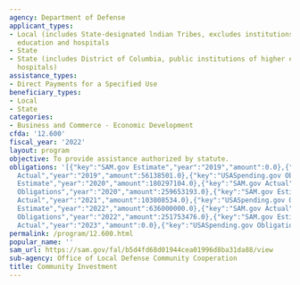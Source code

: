 ```yaml
---
agency: Department of Defense
applicant_types:
- Local (includes State-designated lndian Tribes, excludes institutions of higher
  education and hospitals
- State
- State (includes District of Columbia, public institutions of higher education and
  hospitals)
assistance_types:
- Direct Payments for a Specified Use
beneficiary_types:
- Local
- State
categories:
- Business and Commerce - Economic Development
cfda: '12.600'
fiscal_year: '2022'
layout: program
objective: To provide assistance authorized by statute.
obligations: '[{"key":"SAM.gov Estimate","year":"2019","amount":0.0},{"key":"SAM.gov
  Actual","year":"2019","amount":56138501.0},{"key":"USASpending.gov Obligations","year":"2019","amount":80905712.0},{"key":"SAM.gov
  Estimate","year":"2020","amount":180297104.0},{"key":"SAM.gov Actual","year":"2020","amount":255059264.0},{"key":"USASpending.gov
  Obligations","year":"2020","amount":259653193.0},{"key":"SAM.gov Estimate","year":"2021","amount":250000000.0},{"key":"SAM.gov
  Actual","year":"2021","amount":103808534.0},{"key":"USASpending.gov Obligations","year":"2021","amount":139357072.0},{"key":"SAM.gov
  Estimate","year":"2022","amount":636000000.0},{"key":"SAM.gov Actual","year":"2022","amount":251654466.0},{"key":"USASpending.gov
  Obligations","year":"2022","amount":251753476.0},{"key":"SAM.gov Estimate","year":"2023","amount":816500000.0},{"key":"SAM.gov
  Actual","year":"2023","amount":0.0},{"key":"USASpending.gov Obligations","year":"2023","amount":166440776.0}]'
permalink: /program/12.600.html
popular_name: ''
sam_url: https://sam.gov/fal/b5d4fd68d01944cea01996d8ba31da88/view
sub-agency: Office of Local Defense Community Cooperation
title: Community Investment
---
```

